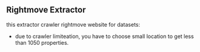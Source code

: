 ## Rightmove Extractor

this extractor crawler rightmove website for datasets:

- due to crawler limiteation, you have to choose small location to get less than 1050 properties.


